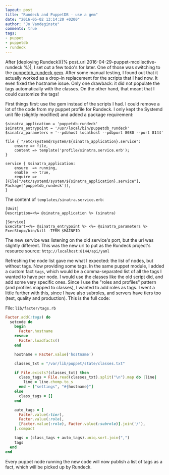 ```yaml
---
layout: post
title: "Rundeck and PuppetDB - use a gem"
date: "2016-05-02 13:14:20 +0200"
author: "Jo Vandeginste"
comments: true
tags:
- puppet
- puppetdb
- rundeck
---
```


After [deploying Rundeck]({% post_url 2016-04-29-puppet-mcollective-rundeck %}), I set out a few todo's for later. One of those was switching to the [puppetdb_rundeck gem](https://github.com/opentable/puppetdb_rundeck). After some manual testing, I found out that it actually worked as a drop-in replacement for the scripts that I had now. It even fixed the hostname issue. Only one drawback: it did not populate the tags automatically with the classes. On the other hand, that meant that I could customize the tags!

First things first: use the gem instead of the scripts I had. I could remove a lot of the code from my puppet profile for Rundeck. I only kept the Systemd unit file (slightly modified) and added a package requirement:

```puppet
$sinatra_application = 'puppetdb-rundeck'
$sinatra_entrypoint = '/usr/local/bin/puppetdb_rundeck'
$sinatra_parameters = '--pdbhost localhost --pdbport 8080 --port 8144'

file { "/etc/systemd/system/${sinatra_application}.service":
	ensure => file,
	content => template('profile/sinatra.service.erb');
}

service { $sinatra_application:
	ensure  => running,
	enable  => true,
	require => [File["/etc/systemd/system/${sinatra_application}.service"], Package['puppetdb_rundeck']],
}
```

The content of `templates/sinatra.service.erb`:

```puppet
[Unit]
Description=<%= @sinatra_application %> (sinatra)

[Service]
ExecStart=<%= @sinatra_entrypoint %> <%= @sinatra_parameters %>
ExecStop=/bin/kill -TERM $MAINPID
```

The new service was listening on the old service's port, but the url was slightly different. This was the new url to put as the Rundeck project's resource source: `http://localhost:8144/api/yaml`

Refreshing the node list gave me what I expected: the list of nodes, but without tags. Now providing some tags. In the same puppet module, I added a custom fact `tags`, which would be a comma-separated list of all the tags I wanted to have per node. I would use the classes like the old script did, and add some very specific ones. Since I use the "roles and profiles" pattern (and profiles mapped to classes), I wanted to add roles as tags. I went a little further with this, since I have also subroles, and servers have tiers too (test, quality and production). This is the full code:

File: `lib/facter/tags.rb`

```ruby
Facter.add(:tags) do
  setcode do
    begin
      Facter.hostname
    rescue
      Facter.loadfacts()
    end

    hostname = Facter.value('hostname')

    classes_txt = "/var/lib/puppet/state/classes.txt"

    if File.exists?(classes_txt) then
      class_tags = File.read(classes_txt).split("\n").map do |line|
        line = line.chomp.to_s
      end - ["settings", "#{hostname}"]
    else
      class_tags = []
    end

    auto_tags = [
      Facter.value(:tier),
      Facter.value(:role),
      [Facter.value(:role), Facter.value(:subrole)].join('/'),
    ].compact

    tags = (class_tags + auto_tags).uniq.sort.join(",")
    tags
  end
end
```

Every puppet node running the new code will now publish a list of tags as a fact, which will be picked up by Rundeck.
